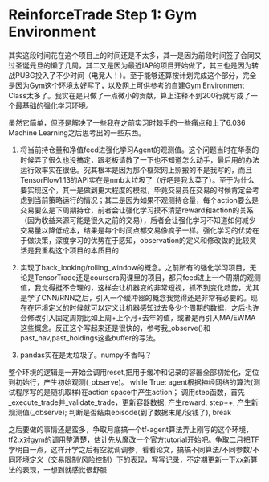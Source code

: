 # ReinforceTrade Step 1: Gym Environment
其实这段时间花在这个项目上的时间还是不太多，其一是因为前段时间签了合同又过圣诞元旦的懒了几周，其二又是因为最近IAP的项目开始做了，其三也是因为转战PUBG投入了不少时间（电竞人！）。至于能够还算按计划完成这个部分，完全是因为Gym这个环境太好写了，以及网上可供参考的自建Gym Environment Class太多了。我实在是只做了一点微小的贡献，算上注释不到200行就写成了一个最基础的强化学习环境。

虽然它简单，但还是解决了一些我在之前实习时棘手的一些痛点和上了6.036 Machine Learning之后思考出的一些东西。

1. 将当前持仓量和净值feed进强化学习Agent的观测值。这个问题当时在华泰的时候弄了很久也没搞定，跟老板请教了一下也不知道怎么动手，最后用的办法运行效率实在很低。究其根本是因为那个框架网上照搬的不是我写的，而且TensorFlow1.13的API实在是nmb太垃圾了（好吧是我太菜了）。至于为什么要实现这个，其一是做到更大程度的模拟，毕竟交易员在交易的时候肯定会考虑到当前策略运行的情况；其二是因为如果不观测持仓量，每个action要么是交易要么是下周期持仓，前者会让强化学习摸不清楚reward和action的关系（因为收益来源可能是很久之前的交易），后者会让强化学习不知道如何减少交易量以降低成本，结果是每个时间点都交易像疯子一样。强化学习的优势在于做决策，深度学习的优势在于感知，observation的定义和修改做的比较灵活是我重构这个项目的本质目的

2. 实现了back_looking/rolling_window的概念。之前所有的强化学习项目，无论是TensorTrade还是coursera网课里的项目，都只feed进上一个周期的观测值，我觉得挺不合理的，这样会让机器变的非常短视，抓不到变化趋势，尤其是学了CNN/RNN之后，引入一个缓冲器的概念我觉得还是非常有必要的。现在在环境定义的时候就可以定义让机器感知过去多少个周期的数据，之后也许会修改引入固定周期比如上周+上个月+去年的值，或者是再引入MA/EWMA这些概念。反正这个写起来还是很快的，参考我_observe()和past_nav,past_holdings这些buffer的写法。

3. pandas实在是太垃圾了。numpy不香吗？

整个环境的逻辑是一开始会调用reset,把用于缓冲和记录的容器全部初始化，定位到初始行，产生初始观测(_observe)。
while True:
    agent根据神经网络的算法(测试程序写的是随机取样)在action space中产生action；
    调用step函数，首先_execute_trade并_validate_trade，更新容器数据;
    产生reward;
    step++, 产生新观测值(_observe);
    判断是否结束episode(到了数据末尾/没钱了), break

之后要做的事情还是蛮多，争取月底搞一个tf-agent算法弄上刚写的这个环境，tf2.x对gym的调用整清楚，估计先从魔改一个官方tutorial开始吧。争取二月把TF学明白一点，这样开学之后有空就调调参，看看论文，搞搞不同算法/不同参数/不同环境定义（交易限制/风险控制）下的表现，写写记录，不定期更新一下xx新算法的表现，一想到就感觉很舒服



